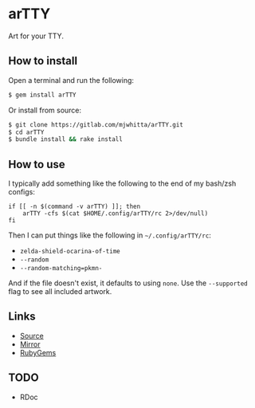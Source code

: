 # arTTY

Art for your TTY.

## How to install

Open a terminal and run the following:

```bash
$ gem install arTTY
```

Or install from source:

```bash
$ git clone https://gitlab.com/mjwhitta/arTTY.git
$ cd arTTY
$ bundle install && rake install
```

## How to use

I typically add something like the following to the end of my bash/zsh
configs:

```
if [[ -n $(command -v arTTY) ]]; then
    arTTY -cfs $(cat $HOME/.config/arTTY/rc 2>/dev/null)
fi
```

Then I can put things like the following in `~/.config/arTTY/rc`:

- `zelda-shield-ocarina-of-time`
- `--random`
- `--random-matching=pkmn-`

And if the file doesn't exist, it defaults to using `none`. Use the
`--supported` flag to see all included artwork.

## Links

- [Source](https://gitlab.com/mjwhitta/arTTY)
- [Mirror](https://github.com/mjwhitta/arTTY)
- [RubyGems](https://rubygems.org/gems/ruby-arTTY)

## TODO

- RDoc
